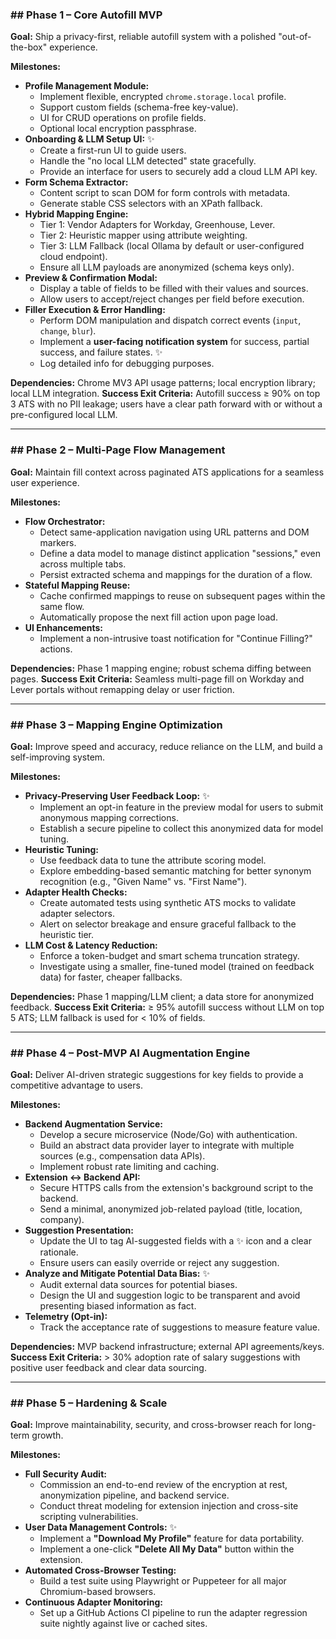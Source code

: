 
### ## Phase 1 – Core Autofill MVP

**Goal:** Ship a privacy-first, reliable autofill system with a polished "out-of-the-box" experience.

**Milestones:**
* **Profile Management Module:**
    * Implement flexible, encrypted `chrome.storage.local` profile.
    * Support custom fields (schema-free key-value).
    * UI for CRUD operations on profile fields.
    * Optional local encryption passphrase.
* **Onboarding & LLM Setup UI:** ✨
    * Create a first-run UI to guide users.
    * Handle the "no local LLM detected" state gracefully.
    * Provide an interface for users to securely add a cloud LLM API key.
* **Form Schema Extractor:**
    * Content script to scan DOM for form controls with metadata.
    * Generate stable CSS selectors with an XPath fallback.
* **Hybrid Mapping Engine:**
    * Tier 1: Vendor Adapters for Workday, Greenhouse, Lever.
    * Tier 2: Heuristic mapper using attribute weighting.
    * Tier 3: LLM Fallback (local Ollama by default or user-configured cloud endpoint).
    * Ensure all LLM payloads are anonymized (schema keys only).
* **Preview & Confirmation Modal:**
    * Display a table of fields to be filled with their values and sources.
    * Allow users to accept/reject changes per field before execution.
* **Filler Execution & Error Handling:**
    * Perform DOM manipulation and dispatch correct events (`input`, `change`, `blur`).
    * Implement a **user-facing notification system** for success, partial success, and failure states. ✨
    * Log detailed info for debugging purposes.

**Dependencies:** Chrome MV3 API usage patterns; local encryption library; local LLM integration.
**Success Exit Criteria:** Autofill success ≥ 90% on top 3 ATS with no PII leakage; users have a clear path forward with or without a pre-configured local LLM.

---

### ## Phase 2 – Multi-Page Flow Management

**Goal:** Maintain fill context across paginated ATS applications for a seamless user experience.

**Milestones:**
* **Flow Orchestrator:**
    * Detect same-application navigation using URL patterns and DOM markers.
    * Define a data model to manage distinct application "sessions," even across multiple tabs.
    * Persist extracted schema and mappings for the duration of a flow.
* **Stateful Mapping Reuse:**
    * Cache confirmed mappings to reuse on subsequent pages within the same flow.
    * Automatically propose the next fill action upon page load.
* **UI Enhancements:**
    * Implement a non-intrusive toast notification for "Continue Filling?" actions.

**Dependencies:** Phase 1 mapping engine; robust schema diffing between pages.
**Success Exit Criteria:** Seamless multi-page fill on Workday and Lever portals without remapping delay or user friction.

---

### ## Phase 3 – Mapping Engine Optimization

**Goal:** Improve speed and accuracy, reduce reliance on the LLM, and build a self-improving system.

**Milestones:**
* **Privacy-Preserving User Feedback Loop:** ✨
    * Implement an opt-in feature in the preview modal for users to submit anonymous mapping corrections.
    * Establish a secure pipeline to collect this anonymized data for model tuning.
* **Heuristic Tuning:**
    * Use feedback data to tune the attribute scoring model.
    * Explore embedding-based semantic matching for better synonym recognition (e.g., "Given Name" vs. "First Name").
* **Adapter Health Checks:**
    * Create automated tests using synthetic ATS mocks to validate adapter selectors.
    * Alert on selector breakage and ensure graceful fallback to the heuristic tier.
* **LLM Cost & Latency Reduction:**
    * Enforce a token-budget and smart schema truncation strategy.
    * Investigate using a smaller, fine-tuned model (trained on feedback data) for faster, cheaper fallbacks.

**Dependencies:** Phase 1 mapping/LLM client; a data store for anonymized feedback.
**Success Exit Criteria:** ≥ 95% autofill success without LLM on top 5 ATS; LLM fallback is used for < 10% of fields.

---

### ## Phase 4 – Post-MVP AI Augmentation Engine

**Goal:** Deliver AI-driven strategic suggestions for key fields to provide a competitive advantage to users.

**Milestones:**
* **Backend Augmentation Service:**
    * Develop a secure microservice (Node/Go) with authentication.
    * Build an abstract data provider layer to integrate with multiple sources (e.g., compensation data APIs).
    * Implement robust rate limiting and caching.
* **Extension ↔ Backend API:**
    * Secure HTTPS calls from the extension's background script to the backend.
    * Send a minimal, anonymized job-related payload (title, location, company).
* **Suggestion Presentation:**
    * Update the UI to tag AI-suggested fields with a ✨ icon and a clear rationale.
    * Ensure users can easily override or reject any suggestion.
* **Analyze and Mitigate Potential Data Bias:** ✨
    * Audit external data sources for potential biases.
    * Design the UI and suggestion logic to be transparent and avoid presenting biased information as fact.
* **Telemetry (Opt-in):**
    * Track the acceptance rate of suggestions to measure feature value.

**Dependencies:** MVP backend infrastructure; external API agreements/keys.
**Success Exit Criteria:** > 30% adoption rate of salary suggestions with positive user feedback and clear data sourcing.

---

### ## Phase 5 – Hardening & Scale

**Goal:** Improve maintainability, security, and cross-browser reach for long-term growth.

**Milestones:**
* **Full Security Audit:**
    * Commission an end-to-end review of the encryption at rest, anonymization pipeline, and backend service.
    * Conduct threat modeling for extension injection and cross-site scripting vulnerabilities.
* **User Data Management Controls:** ✨
    * Implement a **"Download My Profile"** feature for data portability.
    * Implement a one-click **"Delete All My Data"** button within the extension.
* **Automated Cross-Browser Testing:**
    * Build a test suite using Playwright or Puppeteer for all major Chromium-based browsers.
* **Continuous Adapter Monitoring:**
    * Set up a GitHub Actions CI pipeline to run the adapter regression suite nightly against live or cached sites.
